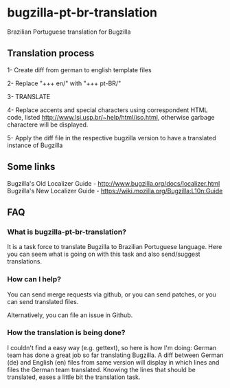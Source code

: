bugzilla-pt-br-translation
==========================

Brazilian Portuguese translation for Bugzilla

## Translation process

1- Create diff from german to english template files

2- Replace "+++ en/" with "+++ pt-BR/"

3- TRANSLATE

4- Replace accents and special characters using correspondent HTML code, listed http://www.lsi.usp.br/~help/html/iso.html, otherwise garbage charactere will be displayed.

5- Apply the diff file in the respective bugzilla version to have a translated instance of Bugzilla

## Some links

Bugzilla's Old Localizer Guide - http://www.bugzilla.org/docs/localizer.html
Bugzilla's New Localizer Guide - https://wiki.mozilla.org/Bugzilla:L10n:Guide


## FAQ

### What is bugzilla-pt-br-translation?

It is a task force to translate Bugzilla to Brazilian Portuguese language. Here you can seem what is going on with this task and also send/suggest translations.

### How can I help?

You can send merge requests via github, or you can send patches, or you can send translated files.

Alternatively, you can file an issue in Github.

### How the translation is being done?

I couldn't find a easy way (e.g. gettext), so here is how I'm doing: German team has done a great job so far translating Bugzilla. A diff between German (de) and English (en) files from same version will display in which lines and files the German team translated. Knowing the lines that should be translated, eases a little bit the translation task.

